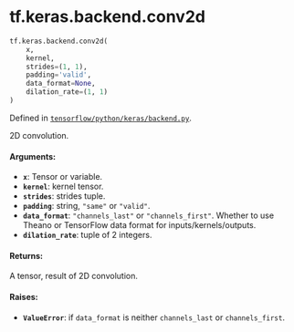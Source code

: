 <div itemscope itemtype="http://developers.google.com/ReferenceObject">
<meta itemprop="name" content="tf.keras.backend.conv2d" />
</div>

# tf.keras.backend.conv2d

``` python
tf.keras.backend.conv2d(
    x,
    kernel,
    strides=(1, 1),
    padding='valid',
    data_format=None,
    dilation_rate=(1, 1)
)
```



Defined in [`tensorflow/python/keras/backend.py`](https://www.tensorflow.org/code/tensorflow/python/keras/backend.py).

2D convolution.

#### Arguments:

* <b>`x`</b>: Tensor or variable.
* <b>`kernel`</b>: kernel tensor.
* <b>`strides`</b>: strides tuple.
* <b>`padding`</b>: string, `"same"` or `"valid"`.
* <b>`data_format`</b>: `"channels_last"` or `"channels_first"`.
        Whether to use Theano or TensorFlow data format
        for inputs/kernels/outputs.
* <b>`dilation_rate`</b>: tuple of 2 integers.


#### Returns:

A tensor, result of 2D convolution.


#### Raises:

* <b>`ValueError`</b>: if `data_format` is neither `channels_last` or
    `channels_first`.